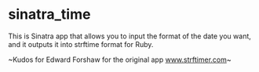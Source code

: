 sinatra_time
============

This is Sinatra app that allows you to input the format of the date you want, and it outputs it into strftime format for Ruby.

~Kudos for Edward Forshaw for the original app www.strftimer.com~